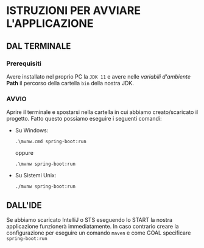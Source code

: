 # ISTRUZIONI PER AVVIARE L'APPLICAZIONE

## DAL TERMINALE

### Prerequisiti

Avere installato nel proprio PC la `JDK 11` e avere nelle _variabili d'ambiente_ **Path** il percorso della
cartella `bin` della nostra JDK.

### AVVIO

Aprire il terminale e spostarsi nella cartella in cui abbiamo creato/scaricato il progetto. Fatto questo possiamo
eseguire i seguenti comandi:

- Su Windows:
   ```shell
   .\mvnw.cmd spring-boot:run
   ```
  oppure

   ```shell
   .\mvnw spring-boot:run
   ```
- Su Sistemi Unix:
   ```shell
   ./mvnw spring-boot:run
   ```

## DALL'IDE

Se abbiamo scaricato IntelliJ o STS eseguendo lo START la nostra applicazione funzionerà immediatamente. In caso
contrario creare la configurazione per eseguire un comando `maven` e come GOAL specificare `spring-boot:run`